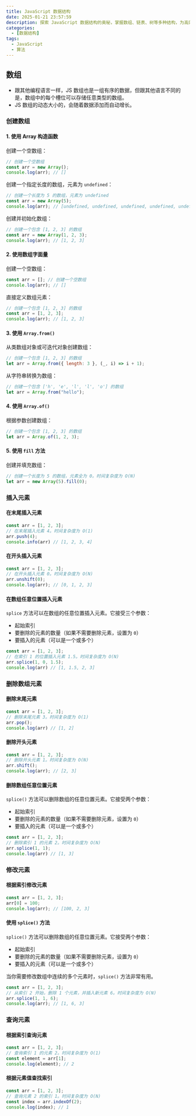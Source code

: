 ```yaml
---
title: JavaScript 数据结构
date: 2025-01-21 23:57:59
description: 探索 JavaScript 数据结构的奥秘，掌握数组、链表、树等多种结构，为高效编程与算法实现筑牢根基。
categories:
  - [数据结构]
tags:
  - JavaScript
  - 算法
---
```


## 数组

- 跟其他编程语言一样，JS 数组也是一组有序的数据，但跟其他语言不同的是，数组中的每个槽位可以存储任意类型的数组。
- JS 数组的动态大小的，会随着数据添加而自动增长。

### 创建数组

#### 1. 使用 Array 构造函数

创建一个空数组：

```js
// 创建一个空数组
const arr = new Array();
console.log(arr); // []
```

创建一个指定长度的数组，元素为 `undefined`：

```js
// 创建一个长度为 5 的数组，元素为 undefined
const arr = new Array(5);
console.log(arr); // [undefined, undefined, undefined, undefined, undefined]
```

创建并初始化数组：

```js
// 创建一个包含 [1, 2, 3] 的数组
const arr = new Array(1, 2, 3);
console.log(arr); // [1, 2, 3]
```

#### 2. 使用数组字面量

创建一个空数组：

```js
const arr = []; // 创建一个空数组
console.log(arr); // []
```

直接定义数组元素：

```js
// 创建一个包含 [1, 2, 3] 的数组
const arr = [1, 2, 3];
console.log(arr); // [1, 2, 3]
```

#### 3. 使用 `Array.from()`

从类数组对象或可迭代对象创建数组：

```js
// 创建一个包含 [1, 2, 3] 的数组
let arr = Array.from({ length: 3 }, (_, i) => i + 1);
```

从字符串转换为数组：

```js
// 创建一个包含 ['h', 'e', 'l', 'l', 'o'] 的数组
let arr = Array.from("hello");
```

#### 4. 使用 `Array.of()`

根据参数创建数组：

```js
// 创建一个包含 [1, 2, 3] 的数组
let arr = Array.of(1, 2, 3);
```

#### 5. 使用 `fill` 方法

创建并填充数组：

```js
// 创建一个长度为 5 的数组，元素全为 0。时间复杂度为 O(N)
let arr = new Array(5).fill(0);
```

### 插入元素

#### 在末尾插入元素

```js
const arr = [1, 2, 3];
// 在末尾插入元素 4。时间复杂度为 O(1)
arr.push(4);
console.info(arr) // [1, 2, 3, 4]
```

#### 在开头插入元素

```js
const arr = [1, 2, 3];
// 在开头插入元素 0。时间复杂度为 O(N)
arr.unshift(0);
console.log(arr); // [0, 1, 2, 3]
```

#### 在数组任意位置插入元素

`splice` 方法可以在数组的任意位置插入元素。它接受三个参数：

- 起始索引
- 要删除的元素的数量（如果不需要删除元素，设置为 `0`）
- 要插入的元素（可以是一个或多个）

```js
const arr = [1, 2, 3];
// 在索引 1 的位置插入元素 1.5。时间复杂度为 O(N)
arr.splice(1, 0, 1.5);
console.log(arr) // [1, 1.5, 2, 3]
```

### 删除数组元素

#### 删除末尾元素

```js
const arr = [1, 2, 3];
// 删除末尾元素 3。时间复杂度为 O(1)
arr.pop();
console.log(arr) // [1, 2]
```

#### 删除开头元素

```js
const arr = [1, 2, 3];
// 删除开头元素 1。时间复杂度为 O(N)
arr.shift();
console.log(arr); // [2, 3]
```

#### 删除数组任意位置元素

`splice()` 方法可以删除数组的任意位置元素。它接受两个参数：

- 起始索引
- 要删除的元素的数量（如果不需要删除元素，设置为 `0`）
- 要插入的元素（可以是一个或多个）

```js
const arr = [1, 2, 3];
// 删除索引 1 的元素 2。时间复杂度为 O(N)
arr.splice(1, 1);
console.log(arr) // [1, 3]
```

### 修改元素

#### 根据索引修改元素

```js
const arr = [1, 2, 3];
arr[0] = 100;
console.log(arr); // [100, 2, 3]
```

#### 使用 `splice()` 方法

`splice()` 方法可以删除数组的任意位置元素。它接受两个参数：

- 起始索引
- 要删除的元素的数量（如果不需要删除元素，设置为 `0`）
- 要插入的元素（可以是一个或多个）

当你需要修改数组中连续的多个元素时，`splice()` 方法非常有用。

```js
const arr = [1, 2, 3];
// 从索引 2 开始，删除 1 个元素，并插入新元素 6。时间复杂度为 O(N)
arr.splice(1, 1, 6);
console.log(arr); // [1, 6, 3]
```

### 查询元素

#### 根据索引查询元素

```js
const arr = [1, 2, 3];
// 查询索引 1 的元素 2。时间复杂度为 O(1)
const element = arr[1];
console.log(element); // 2
```

#### 根据元素值查找索引

```js
const arr = [1, 2, 3];
// 查询元素 2 的索引 1。时间复杂度为 O(N)
const index = arr.indexOf(2);
console.log(index); // 1
```
